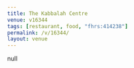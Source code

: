 ```yaml
---
title: The Kabbalah Centre
venue: v16344
tags: [restaurant, food, "fhrs:414238"]
permalink: /v/16344/
layout: venue
---
```

null